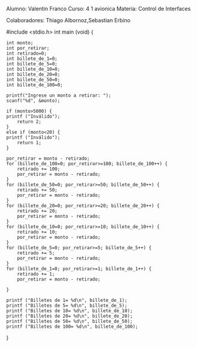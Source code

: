Alumno: Valentin Franco
Curso:  4 1 avionica
Materia: Control de Interfaces

Colaboradores: Thiago Albornoz,Sebastian Erbino

#include <stdio.h>
int main (void) {

    int monto;
    int por_retirar;
    int retirado=0;
    int billete_de_1=0;
    int billete_de_5=0;
    int billete_de_10=0;
    int billete_de_20=0;
    int billete_de_50=0;
    int billete_de_100=0;

    printf("Ingrese un monto a retirar: ");
    scanf("%d", &monto);

    if (monto>5000) {
    printf ("Inválido");
        return 2;
    }
    else if (monto<20) {
    printf ("Inválido");
        return 1;
    }
 
    por_retirar = monto - retirado;
    for (billete_de_100=0; por_retirar>=100; billete_de_100++) {
        retirado += 100;
        por_retirar = monto - retirado;
    }
    for (billete_de_50=0; por_retirar>=50; billete_de_50++) { 
        retirado += 50;
        por_retirar = monto - retirado;
    }
    for (billete_de_20=0; por_retirar>=20; billete_de_20++) {
        retirado += 20;
        por_retirar = monto - retirado;
    }
    for (billete_de_10=0; por_retirar>=10; billete_de_10++) {
        retirado += 10;
        por_retirar = monto - retirado;
    }
    for (billete_de_5=0; por_retirar>=5; billete_de_5++) {
        retirado += 5;
        por_retirar = monto - retirado;
    }
    for (billete_de_1=0; por_retirar>=1; billete_de_1++) { 
        retirado += 1;
        por_retirar = monto - retirado;

    }

    printf ("Billetes de 1= %d\n", billete_de_1);
    printf ("Billetes de 5= %d\n", billete_de_5);
    printf ("Billetes de 10= %d\n", billete_de_10);
    printf ("Billetes de 20= %d\n", billete_de_20);
    printf ("Billetes de 50= %d\n", billete_de_50);
    printf ("Billetes de 100= %d\n", billete_de_100);
} 
